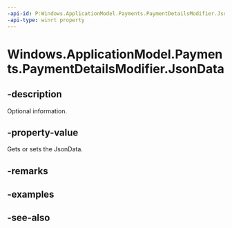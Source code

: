 ```yaml
---
-api-id: P:Windows.ApplicationModel.Payments.PaymentDetailsModifier.JsonData
-api-type: winrt property
---
```


<!-- Property syntax
public string JsonData { get; }
-->

# Windows.ApplicationModel.Payments.PaymentDetailsModifier.JsonData

## -description
Optional information.

## -property-value
Gets or sets the JsonData.

## -remarks

## -examples

## -see-also